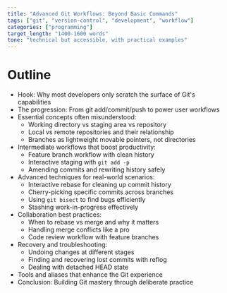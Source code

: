 ```yaml
---
title: "Advanced Git Workflows: Beyond Basic Commands"
tags: ["git", "version-control", "development", "workflow"]
categories: ["programming"]
target_length: "1400-1600 words"
tone: "technical but accessible, with practical examples"
---
```


# Outline

- Hook: Why most developers only scratch the surface of Git's capabilities
- The progression: From git add/commit/push to power user workflows
- Essential concepts often misunderstood:
  - Working directory vs staging area vs repository
  - Local vs remote repositories and their relationship
  - Branches as lightweight movable pointers, not directories
- Intermediate workflows that boost productivity:
  - Feature branch workflow with clean history
  - Interactive staging with `git add -p`
  - Amending commits and rewriting history safely
- Advanced techniques for real-world scenarios:
  - Interactive rebase for cleaning up commit history
  - Cherry-picking specific commits across branches
  - Using `git bisect` to find bugs efficiently
  - Stashing work-in-progress effectively
- Collaboration best practices:
  - When to rebase vs merge and why it matters
  - Handling merge conflicts like a pro
  - Code review workflow with feature branches
- Recovery and troubleshooting:
  - Undoing changes at different stages
  - Finding and recovering lost commits with reflog
  - Dealing with detached HEAD state
- Tools and aliases that enhance the Git experience
- Conclusion: Building Git mastery through deliberate practice